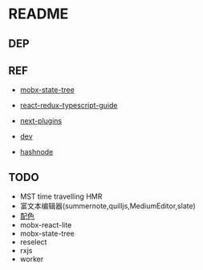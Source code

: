 # README

## DEP

## REF

- [mobx-state-tree](https://github.com/mobxjs/mobx-state-tree)
- [react-redux-typescript-guide](https://github.com/piotrwitek/react-redux-typescript-guide)
- [next-plugins](https://github.com/zeit/next-plugins)

- [dev](https://dev.to/)
- [hashnode](https://hashnode.com/)

## TODO

- MST time travelling HMR
- 富文本编辑器(summernote,quilljs,MediumEditor,slate)
- [配色](https://colorhunt.co/)
- mobx-react-lite
- mobx-state-tree
- reselect
- rxjs
- worker
